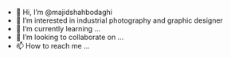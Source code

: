 - 👋 Hi, I’m @majidshahbodaghi
- 👀 I’m interested in industrial photography and graphic designer
- 🌱 I’m currently learning ...
- 💞️ I’m looking to collaborate on ...
- 📫 How to reach me ...

<!---
majidshahbodaghi/majidshahbodaghi is a ✨ special ✨ repository because its `README.md` (this file) appears on your GitHub profile.
You can click the Preview link to take a look at your changes.
--->
